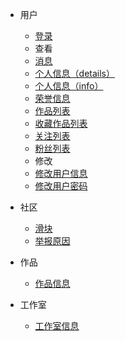 * 用户
    * [登录](/user/login.md)
    * 查看
    * [消息](/user/messages.md)
    * [个人信息（details）](/user/details.md)
    * [个人信息（info）](/user/info.md)
    * [荣誉信息](/user/honor.md)
    * [作品列表](/user/work-list.md)
    * [收藏作品列表](/user/collection-work-list.md)
    * [关注列表](/user/follow-list.md)
    * [粉丝列表](/user/fan-list.md)
    * 修改
    * [修改用户信息](/user/update_info.md)
    * [修改用户密码](/user/update_password.md)
    
* 社区
    * [滑块](/community/banners.md)
    * [举报原因](/community/report_reasons.md)
  
* 作品
    * [作品信息](/work/details.md)

* 工作室
    * [工作室信息](/workshop/details.md)